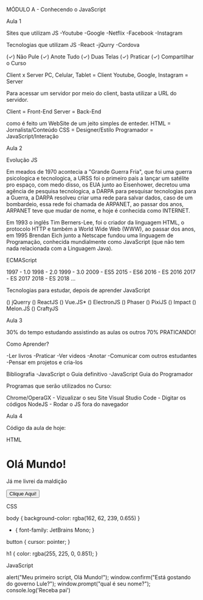 MÓDULO A - Conhecendo o JavaScript

Aula 1

Sites que utilizam JS
-Youtube
-Google
-Netflix
-Facebook
-Instagram

Tecnologias que utilizam JS
-React
-jQurry
-Cordova

(✓) Não Pule
(✓) Anote Tudo
(✓) Duas Telas
(✓) Praticar
(✓) Compartilhar o Curso

Client x Server
PC, Celular, Tablet = Client
Youtube, Google, Instagram = Server

Para acessar um servidor por meio do client, basta utilizar a URL do servidor.

Client = Front-End
Server = Back-End

como é feito um WebSite de um jeito simples de enteder.
HTML = Jornalista/Conteúdo
CSS = Designer/Estilo
Programador = JavaScript/Interação

Aula 2

Evolução JS

Em meados de 1970 acontecia a "Grande Guerra Fria", que foi uma guerra psicologica e tecnologica, a URSS foi o primeiro país a lançar um satélite pro espaço, com medo disso, os EUA junto ao Eisenhower, decretou uma agência de pesquisa tecnologica, a DARPA para pesquisar tecnologias para a Guerra, a DARPA resolveu criar uma rede para salvar dados, caso de um bombardeio, essa rede foi chamada de ARPANET, ao passar dos anos, ARPANET teve que mudar de nome, e hoje é conhecida como INTERNET.

Em 1993 o inglês Tim Berners-Lee, foi o criador da linguagem HTML, o protocolo HTTP e também a World Wide Web (WWW), ao passar dos anos, em 1995 Brendan Eich junto a Netscape fundou uma linguagem de Programação, conhecida mundialmente como JavaScript (que não tem nada relacionada com a Linguagem Java).

ECMAScript

1997 - 1.0
1998 - 2.0
1999 - 3.0
2009 - ES5
2015 - ES6
2016 - ES 2016
2017 - ES 2017
2018 - ES 2018
...

Tecnologias para estudar, depois de aprender JavaScript

() jQuerry
() ReactJS
() Vue.JS*
() ElectronJS
() Phaser
() PixiJS
() Impact
() Melon.JS
() CraftyJS

Aula 3

30% do tempo estudando assistindo as aulas os outros 70% PRATICANDO!

Como Aprender?

-Ler livros
-Praticar
-Ver videos
-Anotar
-Comunicar com outros estudantes
-Pensar em projetos e cria-los

Bibliografia
-JavaScript o Guia definitivo
-JavaScript Guia do Programador

Programas que serão utilizados no Curso:

Chrome/OperaGX - Vizualizar o seu Site
Visual Studio Code - Digitar os códigos
NodeJS - Rodar o JS fora do navegador

Aula 4

Código da aula de hoje:

HTML

<!DOCTYPE html>
<html lang="pt-br">
  <head>
    <meta charset="UTF-8" />
    <meta name="viewport" content="width=device-width, initial-scale=1.0" />
    <title>Document</title>
    <link rel="stylesheet" href="style.css" />
  </head>
  <body>
    <h1>Olá Mundo!</h1>
    <p>Já me livrei da maldição</p>
    <button>Clique Aqui!</button>
    <script src ="aula1.js"></script>
  </body>
</html>

CSS

body {
    background-color: rgba(162, 62, 239, 0.655)
}

* {
    font-family: JetBrains Mono;
}

button {
    cursor: pointer;
}

h1 {
    color: rgba(255, 225, 0, 0.851);
}

JavaScript

alert("Meu primeiro script, Olá Mundo!");
    window.confirm("Está gostando do governo Lule?");
    window.prompt("qual é seu nome?");
console.log('Receba pai')